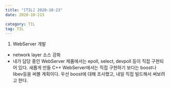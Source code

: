 ```yaml
---
title: "[TIL] 2020-10-23"
date: 2020-10-213

category: TIL
tag: TIL
---
```


1. WebServer 개발
- network layer 소스 강화
- 내가 담당 중인 WebServer 제품에서는 epoll, select, devpoll 등이 직접 구현되어 있다. 새롭게 만들 C++ WebServer에서는 직접 구현하기 보다는 boost나 libev등을 써볼 계획이다. 우선 boost에 대해 조사했고, 내일 직접 빌드해서 써보려고 한다.


